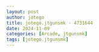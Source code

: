 ```yaml
---
layout: post
author: jotego
title: jotego.jtgunsmk - 4731644
date: 2024-11-09
categories: [Arcade, jtgunsmk]
tags: [jotego.jtgunsmk]
---
```


